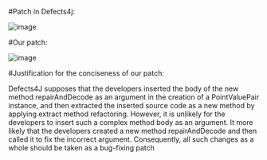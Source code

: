 #Patch in Defects4j:

![image](https://github.com/jiangyanjie/BugBuilder/blob/main/EvaluationData/mismatchedButConcisePatches/pic/math20-defects4j.png)

#Our patch:

![image](https://github.com/jiangyanjie/BugBuilder/blob/main/EvaluationData/mismatchedButConcisePatches/pic/math20-our.png)

#Justification for the conciseness of our patch:

Defects4J supposes that the developers inserted the body of the new method repairAndDecode as an argument in the creation of a PointValuePair instance, and then extracted the inserted source code as a new method by applying extract method refactoring. However, it is unlikely for the developers to insert such a complex method body as an argument. It more likely that the developers created a new method repairAndDecode and then called it to fix the incorrect argument. Consequently, all such changes as a whole should be taken as a bug-fixing patch
